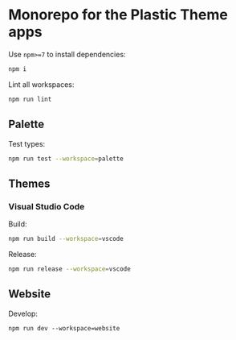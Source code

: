 # Monorepo for the Plastic Theme apps

Use `npm>=7` to install dependencies:

```sh
npm i
```

Lint all workspaces:

```sh
npm run lint
```

## Palette

Test types:

```sh
npm run test --workspace=palette
```

## Themes

### Visual Studio Code

Build:

```sh
npm run build --workspace=vscode
```

Release:

```sh
npm run release --workspace=vscode
```

## Website

Develop:

```
npm run dev --workspace=website
```
